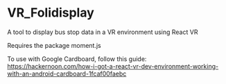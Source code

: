 # VR_Folidisplay
A tool to display bus stop data in a VR environment using React VR

Requires the package moment.js

To use with Google Cardboard, follow this guide: https://hackernoon.com/how-i-got-a-react-vr-dev-environment-working-with-an-android-cardboard-1fcaf00faebc
